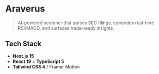 # Araverus

> AI-powered screener that parses SEC filings, computes real-time RSI/MACD, and surfaces trade-ready insights.

## Tech Stack
- **Next.js 15**
- **React 19** + **TypeScript 5**
- **Tailwind CSS 4** / Framer Motion
